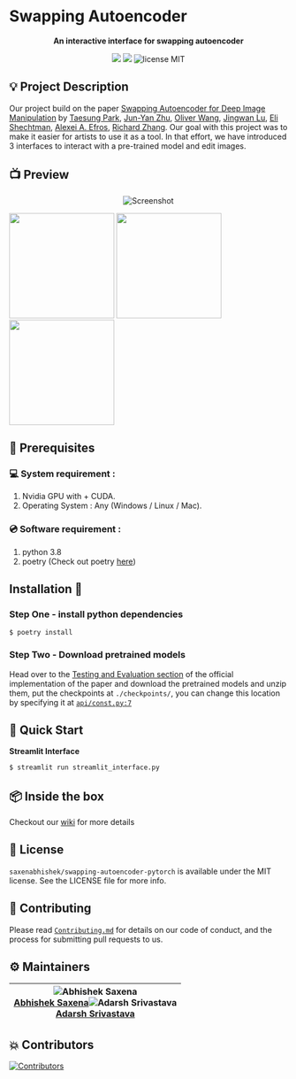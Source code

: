# Swapping Autoencoder

<p align="center">
<b> An interactive interface for swapping autoencoder</b>
</p>

<p align="center">
<img src="https://img.shields.io/badge/code%20style-black-000000.svg"/>
<img src="https://img.shields.io/github/issues/saxenabhishek/swapping-autoencoder-pytorch"/>
<img src="https://img.shields.io/badge/license-MIT-blue" alt="license MIT"/>
</p>

## 💡 Project Description

Our project build on the paper [Swapping Autoencoder for Deep Image Manipulation](https://arxiv.org/abs/2007.00653) by [Taesung Park](http://taesung.me/), [Jun-Yan Zhu](https://www.cs.cmu.edu/~junyanz/), [Oliver Wang](http://www.oliverwang.info/), [Jingwan Lu](https://research.adobe.com/person/jingwan-lu/), [Eli Shechtman](https://research.adobe.com/person/eli-shechtman/), [Alexei A. Efros](http://www.eecs.berkeley.edu/~efros/), [Richard Zhang](https://richzhang.github.io/). Our goal with this project was to make it easier for artists to use it as a tool. In that effort, we have introduced 3 interfaces to interact with a pre-trained model and edit images.

## 📺 Preview

<div align="center">
  <img alt="Screenshot" src="imgs/demo2.png" />
</div>

<p float="left">
  <img src="imgs/lake-3.jpg.jpg" height="190" />
  <img src="imgs/aniket-deole-T-tOgjWZ0fQ-unspl.jpg" height="190" />
  <img src="imgs/desert.jpeg.jpg" height="190" />
</p>

## 📌 Prerequisites

### 💻 System requirement :

1. Nvidia GPU with + CUDA.
2. Operating System : Any (Windows / Linux / Mac).

### 💿 Software requirement :

1. python 3.8
2. poetry (Check out poetry [here](https://python-poetry.org/))

## Installation 🔧

### Step One - install python dependencies

```shell
$ poetry install
```

### Step Two - Download pretrained models

Head over to the [Testing and Evaluation section](https://github.com/taesungp/swapping-autoencoder-pytorch#testing-and-evaluation) of the official implementation of the paper and download the pretrained models and unzip them, put the checkpoints at `./checkpoints/`, you can change this location by specifying it at [`api/const.py:7`](https://github.com/saxenabhishek/swapping-autoencoder-pytorch/blob/febc81d644847324fb78a3414b97f330bfe84021/api/const.py#L7)

## 🏁 Quick Start

**Streamlit Interface**

```sh
$ streamlit run streamlit_interface.py
```

## 📦 Inside the box

Checkout our [wiki](https://github.com/saxenabhishek/swapping-autoencoder-pytorch/wiki) for more details

## 📜 License

`saxenabhishek/swapping-autoencoder-pytorch` is available under the MIT license. See the LICENSE file for more info.

## 🤝 Contributing

Please read [`Contributing.md`](https://github.com/SRM-IST-KTR/template/blob/main/Contributing.md) for details on our code of conduct, and the process for submitting pull requests to us.

## ⚙️ Maintainers

| ![Abhishek Saxena](https://github.com/saxenabhishek.png?size=128)<br>[Abhishek Saxena](https://github.com/saxenabhishek)![Adarsh Srivastava](https://github.com/theAdarshSrivastava.png?size=128)<br>[Adarsh Srivastava](https://github.com/theAdarshSrivastava)|
| ---------------------------------------------------------------------------------------------------------------------------------------------- |

## 💥 Contributors

<a href="https://github.com/saxenabhishek/swapping-autoencoder-pytorch/graphs/contributors">
<img src="https://contrib.rocks/image?repo=saxenabhishek/swapping-autoencoder-pytorch" alt="Contributors">
</a>
